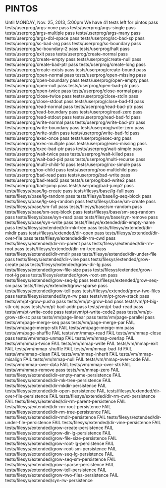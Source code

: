 PINTOS
============================
Until MONDAY, Nov. 25, 2013, 5:00pm
We have 41 tests left for pintos
pass tests/userprog/args-none
pass tests/userprog/args-single
pass tests/userprog/args-multiple
pass tests/userprog/args-many
pass tests/userprog/args-dbl-space
pass tests/userprog/sc-bad-sp
pass tests/userprog/sc-bad-arg
pass tests/userprog/sc-boundary
pass tests/userprog/sc-boundary-2
pass tests/userprog/halt
pass tests/userprog/exit
pass tests/userprog/create-normal
pass tests/userprog/create-empty
pass tests/userprog/create-null
pass tests/userprog/create-bad-ptr
pass tests/userprog/create-long
pass tests/userprog/create-exists
pass tests/userprog/create-bound
pass tests/userprog/open-normal
pass tests/userprog/open-missing
pass tests/userprog/open-boundary
pass tests/userprog/open-empty
pass tests/userprog/open-null
pass tests/userprog/open-bad-ptr
pass tests/userprog/open-twice
pass tests/userprog/close-normal
pass tests/userprog/close-twice
pass tests/userprog/close-stdin
pass tests/userprog/close-stdout
pass tests/userprog/close-bad-fd
pass tests/userprog/read-normal
pass tests/userprog/read-bad-ptr
pass tests/userprog/read-boundary
pass tests/userprog/read-zero
pass tests/userprog/read-stdout
pass tests/userprog/read-bad-fd
pass tests/userprog/write-normal
pass tests/userprog/write-bad-ptr
pass tests/userprog/write-boundary
pass tests/userprog/write-zero
pass tests/userprog/write-stdin
pass tests/userprog/write-bad-fd
pass tests/userprog/exec-once
pass tests/userprog/exec-arg
pass tests/userprog/exec-multiple
pass tests/userprog/exec-missing
pass tests/userprog/exec-bad-ptr
pass tests/userprog/wait-simple
pass tests/userprog/wait-twice
pass tests/userprog/wait-killed
pass tests/userprog/wait-bad-pid
pass tests/userprog/multi-recurse
pass tests/userprog/multi-child-fd
pass tests/userprog/rox-simple
pass tests/userprog/rox-child
pass tests/userprog/rox-multichild
pass tests/userprog/bad-read
pass tests/userprog/bad-write
pass tests/userprog/bad-read2
pass tests/userprog/bad-write2
pass tests/userprog/bad-jump
pass tests/userprog/bad-jump2
pass tests/filesys/base/lg-create
pass tests/filesys/base/lg-full
pass tests/filesys/base/lg-random
pass tests/filesys/base/lg-seq-block
pass tests/filesys/base/lg-seq-random
pass tests/filesys/base/sm-create
pass tests/filesys/base/sm-full
pass tests/filesys/base/sm-random
pass tests/filesys/base/sm-seq-block
pass tests/filesys/base/sm-seq-random
pass tests/filesys/base/syn-read
pass tests/filesys/base/syn-remove
pass tests/filesys/base/syn-write
pass tests/filesys/extended/dir-empty-name
pass tests/filesys/extended/dir-mk-tree
pass tests/filesys/extended/dir-mkdir
pass tests/filesys/extended/dir-open
pass tests/filesys/extended/dir-over-file
pass tests/filesys/extended/dir-rm-cwd
pass tests/filesys/extended/dir-rm-parent
pass tests/filesys/extended/dir-rm-root
pass tests/filesys/extended/dir-rm-tree
pass tests/filesys/extended/dir-rmdir
pass tests/filesys/extended/dir-under-file
pass tests/filesys/extended/dir-vine
pass tests/filesys/extended/grow-create
pass tests/filesys/extended/grow-dir-lg
pass tests/filesys/extended/grow-file-size
pass tests/filesys/extended/grow-root-lg
pass tests/filesys/extended/grow-root-sm
pass tests/filesys/extended/grow-seq-lg
pass tests/filesys/extended/grow-seq-sm
pass tests/filesys/extended/grow-sparse
pass tests/filesys/extended/grow-tell
pass tests/filesys/extended/grow-two-files
pass tests/filesys/extended/syn-rw
pass tests/vm/pt-grow-stack
pass tests/vm/pt-grow-pusha
pass tests/vm/pt-grow-bad
pass tests/vm/pt-big-stk-obj
pass tests/vm/pt-bad-addr
pass tests/vm/pt-bad-read
pass tests/vm/pt-write-code
pass tests/vm/pt-write-code2
pass tests/vm/pt-grow-stk-sc
pass tests/vm/page-linear
pass tests/vm/page-parallel
pass tests/vm/page-merge-seq
pass tests/vm/page-merge-par
FAIL tests/vm/page-merge-stk
FAIL tests/vm/page-merge-mm
pass tests/vm/page-shuffle
FAIL tests/vm/mmap-read
FAIL tests/vm/mmap-close
pass tests/vm/mmap-unmap
FAIL tests/vm/mmap-overlap
FAIL tests/vm/mmap-twice
FAIL tests/vm/mmap-write
FAIL tests/vm/mmap-exit
FAIL tests/vm/mmap-shuffle
FAIL tests/vm/mmap-bad-fd
FAIL tests/vm/mmap-clean
FAIL tests/vm/mmap-inherit
FAIL tests/vm/mmap-misalign
FAIL tests/vm/mmap-null
FAIL tests/vm/mmap-over-code
FAIL tests/vm/mmap-over-data
FAIL tests/vm/mmap-over-stk
FAIL tests/vm/mmap-remove
pass tests/vm/mmap-zero
FAIL tests/filesys/extended/dir-empty-name-persistence
FAIL tests/filesys/extended/dir-mk-tree-persistence
FAIL tests/filesys/extended/dir-mkdir-persistence
FAIL tests/filesys/extended/dir-open-persistence
FAIL tests/filesys/extended/dir-over-file-persistence
FAIL tests/filesys/extended/dir-rm-cwd-persistence
FAIL tests/filesys/extended/dir-rm-parent-persistence
FAIL tests/filesys/extended/dir-rm-root-persistence
FAIL tests/filesys/extended/dir-rm-tree-persistence
FAIL tests/filesys/extended/dir-rmdir-persistence
FAIL tests/filesys/extended/dir-under-file-persistence
FAIL tests/filesys/extended/dir-vine-persistence
FAIL tests/filesys/extended/grow-create-persistence
FAIL tests/filesys/extended/grow-dir-lg-persistence
FAIL tests/filesys/extended/grow-file-size-persistence
FAIL tests/filesys/extended/grow-root-lg-persistence
FAIL tests/filesys/extended/grow-root-sm-persistence
FAIL tests/filesys/extended/grow-seq-lg-persistence
FAIL tests/filesys/extended/grow-seq-sm-persistence
FAIL tests/filesys/extended/grow-sparse-persistence
FAIL tests/filesys/extended/grow-tell-persistence
FAIL tests/filesys/extended/grow-two-files-persistence
FAIL tests/filesys/extended/syn-rw-persistence
